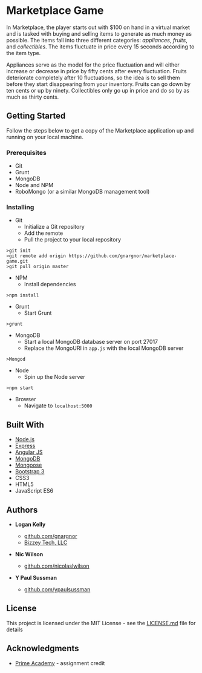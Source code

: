 # Marketplace Game

In Marketplace, the player starts out with $100 on hand in a virtual market and is tasked with buying and selling items to generate as much money as possible.  The items fall into three different categories: _appliances_, _fruits_, and _collectibles_.  The items fluctuate in price every 15 seconds according to the item type.

Appliances serve as the model for the price fluctuation and will either increase or decrease in price by fifty cents after every fluctuation. Fruits deteriorate completely after 10 fluctuations, so the idea is to sell them before they start disappearing from your inventory.  Fruits can go down by ten cents or up by ninety.  Collectibles only go up in price and do so by as much as thirty cents.

## Getting Started

Follow the steps below to get a copy of the Marketplace application up and running on your local machine.

### Prerequisites

* Git
* Grunt  
* MongoDB  
* Node and NPM  
* RoboMongo (or a similar MongoDB management tool)  

### Installing

* Git
  * Initialize a Git repository
  * Add the remote
  * Pull the project to your local repository
```
>git init
>git remote add origin https://github.com/gnargnor/marketplace-game.git
>git pull origin master
```
* NPM  
  * Install dependencies
```
>npm install
```
* Grunt  
  * Start Grunt 
```
>grunt
```
* MongoDB  
  * Start a local MongoDB database server on port 27017
  * Replace the MongoURI in `app.js` with the local MongoDB server
```
>Mongod
```
* Node
  * Spin up the Node server
```
>npm start
```
* Browser  
  * Navigate to `localhost:5000`

## Built With

* [Node.js](https://nodejs.org)
* [Express](http://expressjs.com/)
* [Angular JS](https://angularjs.org)
* [MongoDB](https://mongodb.com)
* [Mongoose](http://mongoosejs.com)
* [Bootstrap 3](http://getbootstrap.com/)
* CSS3
* HTML5
* JavaScript ES6

## Authors

* **Logan Kelly**
  * [github.com/gnargnor](https://github.com/gnargnor)  
  * [Bizzey Tech, LLC](http://www.bizzeytech.com)  

* **Nic Wilson**  
  * [github.com/nicolaslwilson](https://github.com/nicolaswilson)  

* **Y Paul Sussman**  
  * [github.com/ypaulsussman](https://github.com/ypaulsussman)

## License

This project is licensed under the MIT License - see the [LICENSE.md](LICENSE.md) file for details

## Acknowledgments

* [Prime Academy](www.primeacademy.io) - assignment credit
